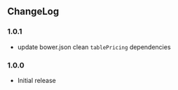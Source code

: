 ## ChangeLog

### 1.0.1

* update bower.json clean `tablePricing` dependencies

### 1.0.0

* Initial release
